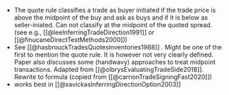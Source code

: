 
- The quote rule classifies a trade as buyer initiated if the trade price is above the midpoint of the buy and ask as buys and if it is below as seller-iniated. Can not classify at the midpoint of the quoted spread. (see e.g., [[@leeInferringTradeDirection1991]] or [[@finucaneDirectTestMethods2000]])
- See [[@hasbrouckTradesQuotesInventories1988]] . Might be one of the first to mention the quote rule. It is however not very clearly defined. Paper also discusses some (handwavy) approaches to treat midpoint transactions.
	Adapted from [[@olbrysEvaluatingTradeSide2018]]. Rewrite to formula
(copied from [[@carrionTradeSigningFast2020]])
- works best in [[@savickasInferringDirectionOption2003]]
